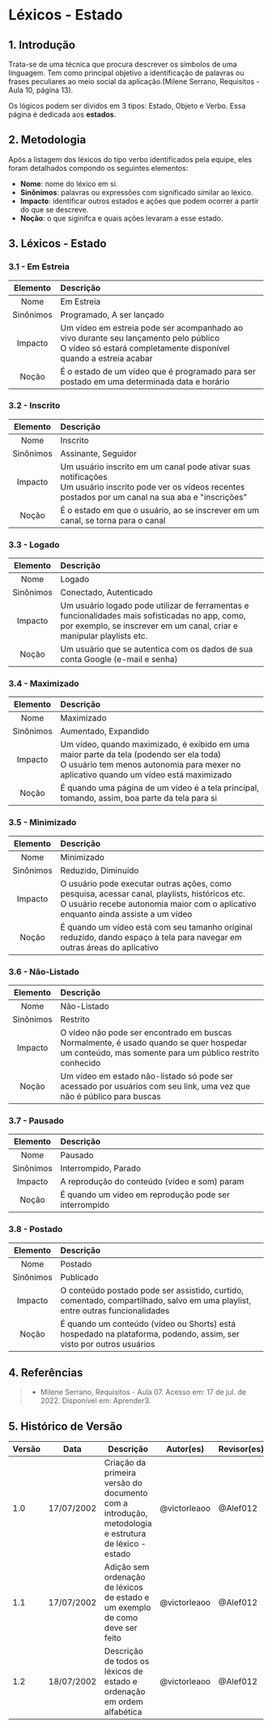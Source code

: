 # Léxicos - Estado

## 1. Introdução
Trata-se de uma técnica que procura descrever os símbolos de uma linguagem. Tem como principal objetivo a identificação de palavras ou frases peculiares ao meio social da aplicação.(Milene Serrano, Requisitos - Aula 10, página 13).

Os lógicos podem ser dividos em 3 tipos: Estado, Objeto e Verbo. Essa página é dedicada aos **estados**.

## 2. Metodologia
Após a listagem dos léxicos do tipo verbo identificados pela equipe, eles foram detalhados compondo os seguintes elementos:

- **Nome**: nome do léxico em si.
- **Sinônimos**: palavras ou expressões com significado similar ao léxico.
- **Impacto**: identificar outros estados e ações que podem ocorrer a partir do que se descreve.
- **Noção**: o que siginifca e quais ações levaram a esse estado.

## 3. Léxicos - Estado

### 3.1 - Em Estreia
| Elemento | Descrição |
| :------: | :-------- |
| Nome     | Em Estreia |
| Sinônimos| Programado, A ser lançado |
| Impacto  | Um vídeo em estreia pode ser acompanhado ao vivo durante seu lançamento pelo público<br/>O vídeo só estará completamente disponível quando a estreia acabar |
| Noção    | É o estado de um vídeo que é programado para ser postado em uma determinada data e horário |

### 3.2 - Inscrito
| Elemento | Descrição |
| :------: | :-------- |
| Nome     | Inscrito |
| Sinônimos| Assinante, Seguidor |
| Impacto  | Um usuário inscrito em um canal pode ativar suas notificações<br/>Um usuário inscrito pode ver os vídeos recentes postados por um canal na sua aba e "inscrições" |
| Noção    | É o estado em que o usuário, ao se inscrever em um canal, se torna para o canal |

### 3.3 - Logado
| Elemento | Descrição |
| :------: | :-------- |
| Nome     | Logado |
| Sinônimos| Conectado, Autenticado |
| Impacto  | Um usuário logado pode utilizar de ferramentas e funcionalidades mais sofisticadas no app, como, por exemplo, se inscrever em um canal, criar e manipular playlists etc. |
| Noção    | Um usuário que se autentica com os dados de sua conta Google (e-mail e senha) |

### 3.4 - Maximizado
| Elemento | Descrição |
| :------: | :-------- |
| Nome     | Maximizado |
| Sinônimos| Aumentado, Expandido |
| Impacto  | Um vídeo, quando maximizado, é exibido em uma maior parte da tela (podendo ser ela toda)<br/>O usuário tem menos autonomia para mexer no aplicativo quando um vídeo está maximizado |
| Noção    | É quando uma página de um vídeo é a tela principal, tomando, assim, boa parte da tela para si|

### 3.5 - Minimizado
| Elemento | Descrição |
| :------: | :-------- |
| Nome     | Minimizado |
| Sinônimos| Reduzido, Diminuído |
| Impacto  | O usuário pode executar outras ações, como pesquisa, acessar canal, playlists, históricos etc.<br/>O usuário recebe autonomia maior com o aplicativo enquanto ainda assiste a um vídeo|
| Noção    | É quando um vídeo está com seu tamanho original reduzido, dando espaço à tela para navegar em outras áreas do aplicativo|

### 3.6 - Não-Listado
| Elemento | Descrição |
| :------: | :-------- |
| Nome     | Não-Listado |
| Sinônimos| Restrito |
| Impacto  | O vídeo não pode ser encontrado em buscas<br/>Normalmente, é usado quando se quer hospedar um conteúdo, mas somente para um público restrito conhecido |
| Noção    | Um vídeo em estado não-listado só pode ser acessado por usuários com seu link, uma vez que não é público para buscas |

### 3.7 - Pausado
| Elemento | Descrição |
| :------: | :-------- |
| Nome     | Pausado |
| Sinônimos| Interrompido, Parado |
| Impacto  | A reprodução do conteúdo (vídeo e som) param |
| Noção    | É quando um vídeo em reprodução pode ser interrompido |

### 3.8 - Postado
| Elemento | Descrição |
| :------: | :-------- |
| Nome     | Postado |
| Sinônimos| Publicado |
| Impacto  | O conteúdo postado pode ser assistido, curtido, comentado, compartilhado, salvo em uma playlist, entre outras funcionalidades |
| Noção    | É quando um conteúdo (vídeo ou Shorts) está hospedado na plataforma, podendo, assim, ser visto por outros usuários |

## 4. Referências

> - Milene Serrano, Requisitos - Aula 07. Acesso em: 17 de jul. de 2022. Disponível em: Aprender3.

## 5. Histórico de Versão
| Versão | Data | Descrição | Autor(es) | Revisor(es) |
| ------ | ---- | --------- | --------- | ----------- |
| 1.0    | 17/07/2002 | Criação da primeira versão do documento com a introdução, metodologia e estrutura de léxico - estado | @victorleaoo | @Alef012 |
| 1.1    | 17/07/2002 | Adição sem ordenação de léxicos de estado e um exemplo de como deve ser feito | @victorleaoo | @Alef012 |
| 1.2    | 18/07/2002 | Descrição de todos os léxicos de estado e ordenação em ordem alfabética | @victorleaoo | @Alef012 |